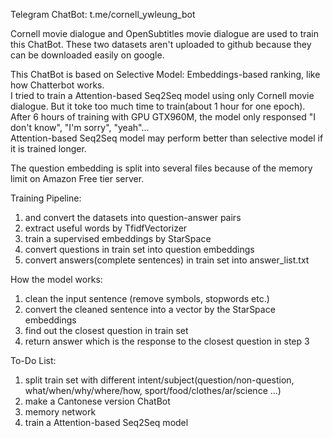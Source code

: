 Telegram ChatBot: t.me/cornell_ywleung_bot

Cornell movie dialogue and OpenSubtitles movie dialogue are used to train this ChatBot. These two datasets aren't uploaded to github because they can be downloaded easily on google.

This ChatBot is based on Selective Model: Embeddings-based ranking, like how Chatterbot works.<br>
I tried to train a Attention-based Seq2Seq model using only Cornell movie dialogue. But it toke too much time to train(about 1 hour for one epoch). After 6 hours of training with GPU GTX960M, the model only responsed "I don't know", "I'm sorry", "yeah"...<br>
Attention-based Seq2Seq model may perform better than selective model if it is trained longer.


The question embedding is split into several files because of the memory limit on Amazon Free tier server.

Training Pipeline:
1) and convert the datasets into question-answer pairs
2) extract useful words by TfidfVectorizer
3) train a supervised embeddings by StarSpace
4) convert questions in train set into question embeddings
5) convert answers(complete sentences) in train set into answer_list.txt 

How the model works:
1) clean the input sentence (remove symbols, stopwords etc.)
2) convert the cleaned sentence into a vector by the StarSpace embeddings
3) find out the closest question in train set
4) return answer which is the response to the closest question in step 3

To-Do List:
1) split train set with different intent/subject(question/non-question, what/when/why/where/how, sport/food/clothes/ar/science ...)
2) make a Cantonese version ChatBot
3) memory network
4) train a Attention-based Seq2Seq model
